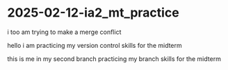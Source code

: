 # 2025-02-12-ia2_mt_practice

i too am trying to make a merge conflict

hello i am practicing my version control skills for the midterm 

this is me in my second branch practicing my branch skills for the midterm
